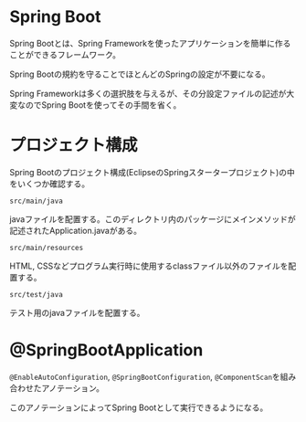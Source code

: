 # Spring Boot
Spring Bootとは、Spring Frameworkを使ったアプリケーションを簡単に作ることができるフレームワーク。

Spring Bootの規約を守ることでほとんどのSpringの設定が不要になる。

Spring Frameworkは多くの選択肢を与えるが、その分設定ファイルの記述が大変なのでSpring Bootを使ってその手間を省く。

#  プロジェクト構成
Spring Bootのプロジェクト構成(EclipseのSpringスタータープロジェクト)の中をいくつか確認する。

`src/main/java`

javaファイルを配置する。このディレクトリ内のパッケージにメインメソッドが記述されたApplication.javaがある。

`src/main/resources`

HTML, CSSなどプログラム実行時に使用するclassファイル以外のファイルを配置する。

`src/test/java`

テスト用のjavaファイルを配置する。

# @SpringBootApplication
`@EnableAutoConfiguration`, `@SpringBootConfiguration`, `@ComponentScan`を組み合わせたアノテーション。

このアノテーションによってSpring Bootとして実行できるようになる。

